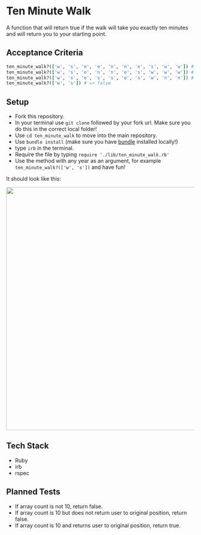 Ten Minute Walk
===

A function that will return true if the walk will take you exactly ten minutes and will return you to your starting point.


Acceptance Criteria
---

```ruby
ten_minute_walk?(['w', 's', 'e', 'e', 'n', 'n', 'e', 's', 'w', 'w']) # => true
ten_minute_walk?(['w', 's', 'e', 'n', 'n', 'e', 's', 'w', 'w', 'w']) # => false
ten_minute_walk?(['w', 's', 'e', 's', 's', 'e', 's', 'w', 'n', 'n']) # => false
ten_minute_walk?(['w', 's']) # => false
```


Setup
---

- Fork this repository.
- In your terminal use `git clone` followed by your fork url. Make sure you do this in the correct local folder!
- Use `cd ten_minute_walk` to move into the main repository.
- Use `bundle install` (make sure you have [bundle](https://github.com/rubygems/bundler) installed locally!)
- type `irb` in the terminal.
- Require the file by typing `require './lib/ten_minute_walk.rb'`
- Use the method with any year as an argument, for example `ten_minute_walk?(['w', 's'])` and have fun!

It should look like this:

<div><img src="" width="650"></div>


Tech Stack
---

- Ruby
- irb
- rspec


Planned Tests
---

- If array count is not 10, return false.
- If array count is 10 but does not return user to original position, return false.
- If array count is 10 and returns user to original position, return true.